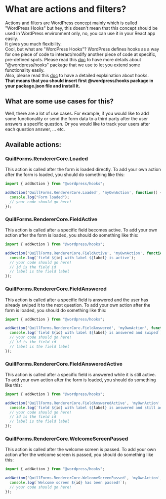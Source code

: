 # What are actions and filters?
Actions and filters are WordPress concept mainly which is called "WordPress Hooks" but hey, this doesn't mean that this concept should be used in WordPress environment only, no, you can use it in your React app easily. <br>
It gives you much flexibility. <br>
Cool, but what are "WordPress Hooks"?
WordPress defines hooks as a way for one piece of code to interact/modify another piece of code at specific, pre-defined spots. 
Please read this [doc](https://github.com/WordPress/gutenberg/blob/208e3e2be91baefbfacb063b7046f1ee9a75c54b/packages/hooks/README.md) to have more details about "@wordpress/hooks" package that we use to let you extend some functionality easily. <br>
Also, please read this [doc](https://developer.wordpress.org/plugins/hooks/) to have a detailed explaination about hooks. <br>
**That means that you should insert first @wordpress/hooks package in your package.json file and install it.**

## What are some use cases for this?
Well, there are a lot of use cases. 
For example, if you would like to add some functionality or send the form data to a third party after the user answers a specific question.
Or you would like to track your users after each question answer, ... etc.

## Available actions:

### QuillForms.RendererCore.Loaded
This action is called after the form is loaded directly.
To add your own action after the form is loaded, you should do something like this:

```js
import { addAction } from "@wordpress/hooks";

addAction('QuillForms.RendererCore.Loaded', 'myOwnAction', function() {
  console.log("Form loaded");
  // your code should go here!
});
```

### QuillForms.RendererCore.FieldActive
This action is called after a specific field becomes active.
To add your own action after the form is loaded, you should do something like this:

```js
import { addAction } from "@wordpress/hooks";

addAction('QuillForms.RendererCore.FieldActive', 'myOwnAction', function({ id, label} ) {
  console.log(`field ${id} with label ${label} is active`);
  // your code should go here!
  // id is the field id
  // label is the field label
});
```

### QuillForms.RendererCore.FieldAnswered
This action is called after a specific field is answered and the user has already swiped it to the next question.
To add your own action after the form is loaded, you should do something like this:

```js
import { addAction } from "@wordpress/hooks";

addAction('QuillForms.RendererCore.FieldAnswered', 'myOwnAction', function({ id, label} ) {
  console.log(`field ${id} with label ${label} is answered and swiped`);
  // your code should go here!
  // id is the field id
  // label is the field label
});
```

### QuillForms.RendererCore.FieldAnsweredActive
This action is called after a specific field is answered while it is still active.
To add your own action after the form is loaded, you should do something like this:

```js
import { addAction } from "@wordpress/hooks";

addAction('QuillForms.RendererCore.FieldAnsweredActive', 'myOwnAction', function({ id, label} ) {
  console.log(`field ${id} with label ${label} is answered and still active`);
  // your code should go here!
  // id is the field id
  // label is the field label
});
```

### QuillForms.RendererCore.WelcomeScreenPassed
This action is called after the welcome screen is passed.
To add your own action after the welcome screen is passed, you should do something like this:

```js
import { addAction } from "@wordpress/hooks";

addAction('QuillForms.RendererCore.WelcomeScreenPassed', 'myOwnAction', function({ id} ) {
  console.log(`Welcome screen ${id} has been passed!`);
  // your code should go here!
});
```

